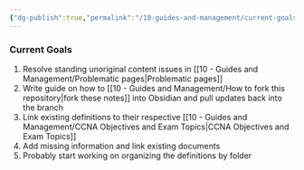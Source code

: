 ```yaml
---
{"dg-publish":true,"permalink":"/10-guides-and-management/current-goals/"}
---
```


### Current Goals
1. Resolve standing unoriginal content issues in [[10 - Guides and Management/Problematic pages\|Problematic pages]]
2. Write guide on how to [[10 - Guides and Management/How to fork this repository\|fork these notes]] into Obsidian and pull updates back into the branch
3. Link existing definitions to their respective [[10 - Guides and Management/CCNA Objectives and Exam Topics\|CCNA Objectives and Exam Topics]]
4. Add missing information and link existing documents
5. Probably start working on organizing the definitions by folder
